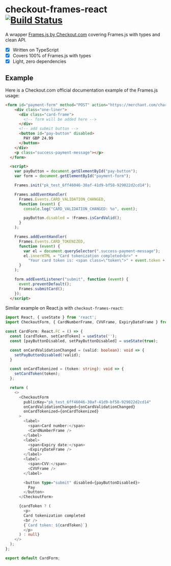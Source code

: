 # checkout-frames-react [![Build Status](https://travis-ci.org/artemtam/checkout-frames-react.svg?branch=master)](https://travis-ci.org/artemtam/checkout-frames-react)

A wrapper [Frames.js by Checkout.com](https://docs.checkout.com/docs/frames) covering Frames.js with types and clean API. 

- [x] Written on TypeScript
- [x] Covers 100% of Frames.js with types
- [x] Light, zero dependencies

## Example

Here is a Checkout.com official documentation example of the Frames.js usage:

```html
<form id="payment-form" method="POST" action="https://merchant.com/charge-card">
    <div class="one-liner">
      <div class="card-frame">
        <!-- form will be added here -->
      </div>
      <!-- add submit button -->  
      <button id="pay-button" disabled>
        PAY GBP 24.99
      </button>
    </div>
    <p class="success-payment-message"></p>
  </form>

  <script>
    var payButton = document.getElementById("pay-button");
    var form = document.getElementById("payment-form");

    Frames.init("pk_test_6ff46046-30af-41d9-bf58-929022d2cd14");

    Frames.addEventHandler(
      Frames.Events.CARD_VALIDATION_CHANGED,
      function (event) {
        console.log("CARD_VALIDATION_CHANGED: %o", event);

        payButton.disabled = !Frames.isCardValid();
      }
    );

    Frames.addEventHandler(
      Frames.Events.CARD_TOKENIZED,
      function (event) {
        var el = document.querySelector(".success-payment-message");
        el.innerHTML = "Card tokenization completed<br>" +
          "Your card token is: <span class=\"token\">" + event.token + "</span>";
      }
    );

    form.addEventListener("submit", function (event) {
      event.preventDefault();
      Frames.submitCard();
    });
  </script>
```

Similar example on React.js with `checkout-frames-react`:

```typescript jsx
import React, { useState } from 'react';
import CheckoutForm, { CardNumberFrame, CVVFrame, ExpiryDateFrame } from 'checkout-frames-react';

const CardForm: React.FC = () => {
  const [cardToken, setCardToken] = useState('');
  const [payButtonDisabled, setPayButtonDisabled] = useState(true);

  const onCardValidationChanged = (valid: boolean): void => {
    setPayButtonDisabled(!valid);
  }

  const onCardTokenized = (token: string): void => {
    setCardToken(token);
  };

  return (
    <>
      <CheckoutForm
        publicKey="pk_test_6ff46046-30af-41d9-bf58-929022d2cd14"
        onCardValidationChanged={onCardValidationChanged}
        onCardTokenized={onCardTokenized}
      >
        <label>
          <span>Card number:</span>
          <CardNumberFrame />
        </label>
        <label>
          <span>Expiry date:</span>
          <ExpiryDateFrame />
        </label>
        <label>
          <span>CVV:</span>
          <CVVFrame />
        </label>

        <button type="submit" disabled={payButtonDisabled}>
          Pay
        </button>
      </CheckoutForm>

      {cardToken ? (
        <p>
        Card tokenization completed
        <br />
        {`Card token: ${cardToken}`}
        </p>
      ) : null}
    </>
  );
};

export default CardForm;
```


